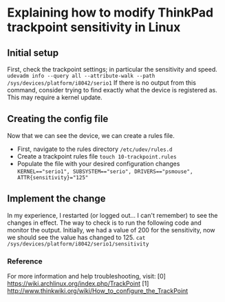 # Explaining how to modify ThinkPad trackpoint sensitivity in Linux

## Initial setup
First, check the trackpoint settings; in particular the sensitivity and speed.
`udevadm info --query all --attribute-walk --path /sys/devices/platform/i8042/serio1`
If there is no output from this command, consider trying to find exactly what the device is registered as. This may require a kernel update.

## Creating the config file
Now that we can see the device, we can create a rules file. 
- First, navigate to the rules directory
  `/etc/udev/rules.d`
- Create a trackpoint rules file 
  `touch 10-trackpoint.rules`
- Populate the file with your desired configuration changes
  `KERNEL=="serio1", SUBSYSTEM=="serio", DRIVERS=="psmouse", ATTR{sensitivity}="125"`

## Implement the change
In my experience, I restarted (or logged out... I can't remember) to see the changes in effect. The way to check is to run the following code and monitor the output. Initially, we had a value of 200 for the sensitivity, now we should see the value has changed to 125. 
`cat /sys/devices/platform/i8042/serio1/sensitivity`

### Reference
For more information and help troubleshooting, visit:
[0] https://wiki.archlinux.org/index.php/TrackPoint
[1] http://www.thinkwiki.org/wiki/How_to_configure_the_TrackPoint
